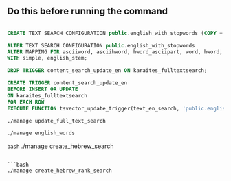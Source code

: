 
## Do this before running the command

```sql

CREATE TEXT SEARCH CONFIGURATION public.english_with_stopwords (COPY = pg_catalog.english);

ALTER TEXT SEARCH CONFIGURATION public.english_with_stopwords
ALTER MAPPING FOR asciiword, asciihword, hword_asciipart, word, hword, hword_part
WITH simple, english_stem;
```

```sql
DROP TRIGGER content_search_update_en ON karaites_fulltextsearch;

CREATE TRIGGER content_search_update_en
BEFORE INSERT OR UPDATE
ON karaites_fulltextsearch
FOR EACH ROW
EXECUTE FUNCTION tsvector_update_trigger(text_en_search, 'public.english_with_stopwords', text_en);
```


```bash
./manage update_full_text_search
```


```bash
./manage english_words
```

```bash```
./manage create_hebrew_search
```

```bash
./manage create_hebrew_rank_search
```

